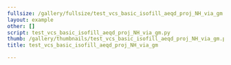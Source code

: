 ```yaml
---
fullsize: /gallery/fullsize/test_vcs_basic_isofill_aeqd_proj_NH_via_gm.png
layout: example
other: []
script: test_vcs_basic_isofill_aeqd_proj_NH_via_gm.py
thumb: /gallery/thumbnails/test_vcs_basic_isofill_aeqd_proj_NH_via_gm.png
title: test_vcs_basic_isofill_aeqd_proj_NH_via_gm

---
```

